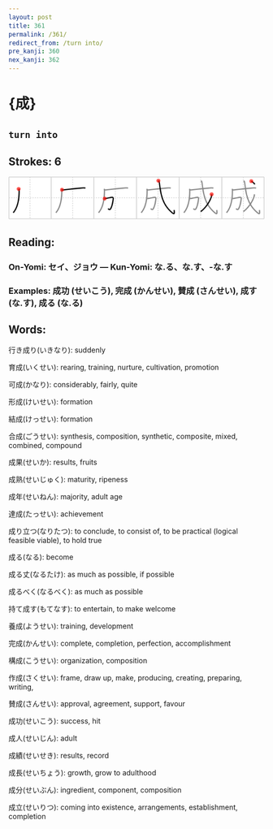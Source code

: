 ```yaml
---
layout: post
title: 361
permalink: /361/
redirect_from: /turn into/
pre_kanji: 360
nex_kanji: 362
---
```


# {成}

## `turn into`

## Strokes: 6

<div class="stroke"><img src="../images/E68890.png" /></div>

## Reading:

### On-Yomi: セイ、ジョウ &mdash; Kun-Yomi: な.る、な.す、-な.す

### Examples: 成功 (せいこう), 完成 (かんせい), 賛成 (さんせい), 成す (な.す), 成る (な.る)

## Words:

行き成り(いきなり): suddenly

育成(いくせい): rearing, training, nurture, cultivation, promotion

可成(かなり): considerably, fairly, quite

形成(けいせい): formation

結成(けっせい): formation

合成(ごうせい): synthesis, composition, synthetic, composite, mixed, combined, compound

成果(せいか): results, fruits

成熟(せいじゅく): maturity, ripeness

成年(せいねん): majority, adult age

達成(たっせい): achievement

成り立つ(なりたつ): to conclude, to consist of, to be practical (logical feasible viable), to hold true

成る(なる): become

成る丈(なるたけ): as much as possible, if possible

成るべく(なるべく): as much as possible

持て成す(もてなす): to entertain, to make welcome

養成(ようせい): training, development

完成(かんせい): complete, completion, perfection, accomplishment

構成(こうせい): organization, composition

作成(さくせい): frame, draw up, make, producing, creating, preparing, writing,

賛成(さんせい): approval, agreement, support, favour

成功(せいこう): success, hit

成人(せいじん): adult

成績(せいせき): results, record

成長(せいちょう): growth, grow to adulthood

成分(せいぶん): ingredient, component, composition

成立(せいりつ): coming into existence, arrangements, establishment, completion
